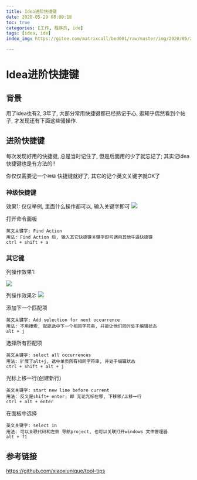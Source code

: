 ```yaml
---
title: Idea进阶快捷键
date: 2020-05-29 08:00:18
toc: true
categories: [工作, 程序员, ide]
tags: [idea, ide]
index_img: https://gitee.com/matrixcall/bed001/raw/master/img/2020/05/20200528160129.jpg

---
```


# Idea进阶快捷键

## 背景

用了idea也有2, 3年了, 大部分常用快捷键都已经熟记于心, 逛知乎偶然看到个帖子, 才发现还有下面这些骚操作.



## 进阶快捷键

每次发现好用的快捷键, 总是当时记住了, 但是后面用的少了就忘记了; 其实记idea快捷键也是有方法的!!

你仅仅需要记一个`神级` 快捷键就好了, 其它的记个英文关键字就OK了

### 神级快捷键
效果1: 仅仅举例, 里面什么操作都可以, 输入关键字即可
![](https://gitee.com/matrixcall/bed001/raw/master/img/2020/05/20200528162452.gif)


打开命令面板

```
英文关键字: Find Action
用法: Find Action 后, 输入其它快捷键关键字即可调用其他牛逼快捷键
ctrl + shift + a
```




### 其它键

列操作效果1: 

![](https://gitee.com/matrixcall/bed001/raw/master/img/2020/05/20200528155311.webp)

列操作效果2: 
![](https://gitee.com/matrixcall/bed001/raw/master/img/2020/05/20200528155834.webp)


添加下一个匹配项

```
英文关键字: Add selection for next occurrence
用法: 不用搜索, 就能选中下一个相同字符串, 并能让他们同时处于编辑状态
alt + j
```

选择所有匹配项

```
英文关键字: select all occurrences
用法: 扩展了alt+j, 选中单页所有相同字符串, 并处于编辑状态
ctrl + shift + alt + j
```



光标上移一行(创建新行)

```
英文关键字: start new line before current
用法: 反义是shift+ enter; 即 无论光标在哪, 下移移/上移一行 
ctrl + alt + enter
```



在面板中选择

```
英文关键字: select in
用法: 可以关联代码和左侧 导航project, 也可以关联打开windows 文件管理器
alt + f1
```







## 参考链接

https://github.com/xiaoxiunique/tool-tips

